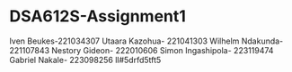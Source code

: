 # DSA612S-Assignment1
Iven Beukes-221034307
Utaara Kazohua- 221041303
Wilhelm Ndakunda- 221107843
Nestory Gideon- 222010606
Simon Ingashipola- 223119474
Gabriel Nakale- 223098256
ll#5drfd5tft5